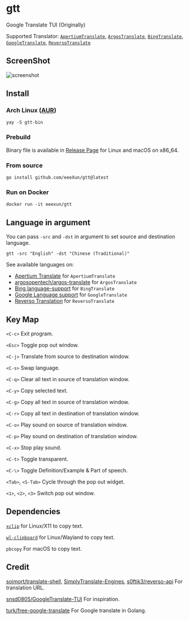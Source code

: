 # gtt

Google Translate TUI (Originally)

Supported Translator:
[`ApertiumTranslate`](https://www.apertium.org/),
[`ArgosTranslate`](https://translate.argosopentech.com/),
[`BingTranslate`](https://www.bing.com/translator),
[`GoogleTranslate`](https://translate.google.com/),
[`ReversoTranslate`](https://www.reverso.net/text-translation)

## ScreenShot

![screenshot](https://user-images.githubusercontent.com/58657914/213123592-5d8bccfb-ff80-4ad6-aaca-03b31c4c2c59.gif)

## Install

### Arch Linux ([AUR](https://aur.archlinux.org/packages/gtt-bin))

```
yay -S gtt-bin
```

### Prebuild

Binary file is available in [Release Page](https://github.com/eeeXun/gtt/releases) for Linux and macOS on x86_64.

### From source

```
go install github.com/eeeXun/gtt@latest
```

### Run on Docker

```
docker run -it eeexun/gtt
```

## Language in argument

You can pass `-src` and `-dst` in argument to set source and destination language.

```
gtt -src "English" -dst "Chinese (Traditional)"
```

See available languages on:

- [Apertium Translate](https://www.apertium.org/) for `ApertiumTranslate`
- [argosopentech/argos-translate](https://github.com/argosopentech/argos-translate#supported-languages) for `ArgosTranslate`
- [Bing language-support](https://learn.microsoft.com/en-us/azure/cognitive-services/translator/language-support#translation) for `BingTranslate`
- [Google Language support](https://cloud.google.com/translate/docs/languages) for `GoogleTranslate`
- [Reverso Translation](https://www.reverso.net/text-translation) for `ReversoTranslate`

## Key Map

`<C-c>`
Exit program.

`<Esc>`
Toggle pop out window.

`<C-j>`
Translate from source to destination window.

`<C-s>`
Swap language.

`<C-q>`
Clear all text in source of translation window.

`<C-y>`
Copy selected text.

`<C-g>`
Copy all text in source of translation window.

`<C-r>`
Copy all text in destination of translation window.

`<C-o>`
Play sound on source of translation window.

`<C-p>`
Play sound on destination of translation window.

`<C-x>`
Stop play sound.

`<C-t>`
Toggle transparent.

`<C-\>`
Toggle Definition/Example & Part of speech.

`<Tab>`, `<S-Tab>`
Cycle through the pop out widget.

`<1>`, `<2>`, `<3>`
Switch pop out window.

## Dependencies

[`xclip`](https://github.com/astrand/xclip) for Linux/X11 to copy text.

[`wl-clipboard`](https://github.com/bugaevc/wl-clipboard) for Linux/Wayland to copy text.

`pbcopy` For macOS to copy text.

## Credit

[soimort/translate-shell](https://github.com/soimort/translate-shell),
[SimplyTranslate-Engines](https://codeberg.org/SimpleWeb/SimplyTranslate-Engines),
[s0ftik3/reverso-api](https://github.com/s0ftik3/reverso-api)
For translation URL.

[snsd0805/GoogleTranslate-TUI](https://github.com/snsd0805/GoogleTranslate-TUI) For inspiration.

[turk/free-google-translate](https://github.com/turk/free-google-translate) For Google translate in Golang.
